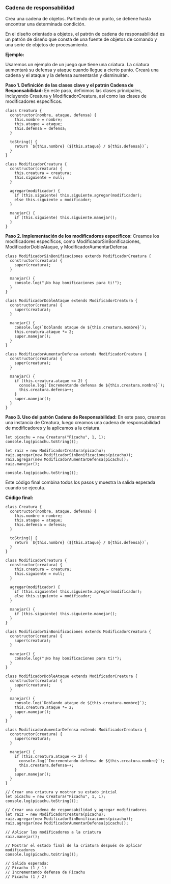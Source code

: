 ### Cadena de responsabilidad

Crea una cadena de objetos. Partiendo de un punto, se detiene hasta encontrar una determinada condición.

En el diseño orientado a objetos, el patrón de cadena de responsabilidad es un patrón de diseño que consta de una fuente de objetos de comando y una serie de objetos de procesamiento.

**Ejemplo:**

Usaremos un ejemplo de un juego que tiene una criatura. La criatura aumentará su defensa y ataque cuando llegue a cierto punto. Creará una cadena y el ataque y la defensa aumentarán y disminuirán.

**Paso 1. Definición de las clases clave y el patrón Cadena de Responsabilidad:** En este paso, definimos las clases principales, incluyendo Creatura y ModificadorCreatura, así como las clases de modificadores específicos.

```
class Creatura {
  constructor(nombre, ataque, defensa) {
    this.nombre = nombre;
    this.ataque = ataque;
    this.defensa = defensa;
  }

  toString() {
    return `${this.nombre} (${this.ataque} / ${this.defensa})`;
  }
}

class ModificadorCreatura {
  constructor(creatura) {
    this.creatura = creatura;
    this.siguiente = null;
  }

  agregar(modificador) {
    if (this.siguiente) this.siguiente.agregar(modificador);
    else this.siguiente = modificador;
  }

  manejar() {
    if (this.siguiente) this.siguiente.manejar();
  }
}
```

**Paso 2. Implementación de los modificadores específicos:** Creamos los modificadores específicos, como ModificadorSinBonificaciones, ModificadorDobleAtaque, y ModificadorAumentarDefensa.

```
class ModificadorSinBonificaciones extends ModificadorCreatura {
  constructor(creatura) {
    super(creatura);
  }

  manejar() {
    console.log("¡No hay bonificaciones para ti!");
  }
}

class ModificadorDobleAtaque extends ModificadorCreatura {
  constructor(creatura) {
    super(creatura);
  }

  manejar() {
    console.log(`Doblando ataque de ${this.creatura.nombre}`);
    this.creatura.ataque *= 2;
    super.manejar();
  }
}

class ModificadorAumentarDefensa extends ModificadorCreatura {
  constructor(creatura) {
    super(creatura);
  }

  manejar() {
    if (this.creatura.ataque <= 2) {
      console.log(`Incrementando defensa de ${this.creatura.nombre}`);
      this.creatura.defensa++;
    }
    super.manejar();
  }
}
```

**Paso 3. Uso del patrón Cadena de Responsabilidad:** En este paso, creamos una instancia de Creatura, luego creamos una cadena de responsabilidad de modificadores y la aplicamos a la criatura.

```
let picachu = new Creatura("Picachu", 1, 1);
console.log(picachu.toString());

let raiz = new ModificadorCreatura(picachu);
raiz.agregar(new ModificadorSinBonificaciones(picachu));
raiz.agregar(new ModificadorAumentarDefensa(picachu));
raiz.manejar();

console.log(picachu.toString());
```

Este código final combina todos los pasos y muestra la salida esperada cuando se ejecuta.

**Código final:**

```
class Creatura {
  constructor(nombre, ataque, defensa) {
    this.nombre = nombre;
    this.ataque = ataque;
    this.defensa = defensa;
  }

  toString() {
    return `${this.nombre} (${this.ataque} / ${this.defensa})`;
  }
}

class ModificadorCreatura {
  constructor(creatura) {
    this.creatura = creatura;
    this.siguiente = null;
  }

  agregar(modificador) {
    if (this.siguiente) this.siguiente.agregar(modificador);
    else this.siguiente = modificador;
  }

  manejar() {
    if (this.siguiente) this.siguiente.manejar();
  }
}

class ModificadorSinBonificaciones extends ModificadorCreatura {
  constructor(creatura) {
    super(creatura);
  }

  manejar() {
    console.log("¡No hay bonificaciones para ti!");
  }
}

class ModificadorDobleAtaque extends ModificadorCreatura {
  constructor(creatura) {
    super(creatura);
  }

  manejar() {
    console.log(`Doblando ataque de ${this.creatura.nombre}`);
    this.creatura.ataque *= 2;
    super.manejar();
  }
}

class ModificadorAumentarDefensa extends ModificadorCreatura {
  constructor(creatura) {
    super(creatura);
  }

  manejar() {
    if (this.creatura.ataque <= 2) {
      console.log(`Incrementando defensa de ${this.creatura.nombre}`);
      this.creatura.defensa++;
    }
    super.manejar();
  }
}

// Crear una criatura y mostrar su estado inicial
let picachu = new Creatura("Picachu", 1, 1);
console.log(picachu.toString());

// Crear una cadena de responsabilidad y agregar modificadores
let raiz = new ModificadorCreatura(picachu);
raiz.agregar(new ModificadorSinBonificaciones(picachu));
raiz.agregar(new ModificadorAumentarDefensa(picachu));

// Aplicar los modificadores a la criatura
raiz.manejar();

// Mostrar el estado final de la criatura después de aplicar modificadores
console.log(picachu.toString());

// Salida esperada:
// Picachu (1 / 1)
// Incrementando defensa de Picachu
// Picachu (1 / 2)
```
